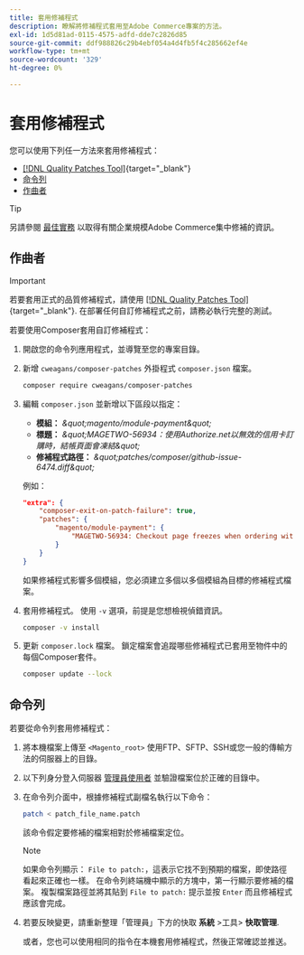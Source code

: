 ```yaml
---
title: 套用修補程式
description: 瞭解將修補程式套用至Adobe Commerce專案的方法。
exl-id: 1d5d81ad-0115-4575-adfd-dde7c2826d85
source-git-commit: ddf988826c29b4ebf054a4d4fb5f4c285662ef4e
workflow-type: tm+mt
source-wordcount: '329'
ht-degree: 0%

---
```


# 套用修補程式

您可以使用下列任一方法來套用修補程式：

- [[!DNL Quality Patches Tool]](https://experienceleague.adobe.com/tools/commerce-quality-patches/index.html){target="_blank"}
- [命令列](../patches/apply.md#command-line)
- [作曲者](../patches/apply.md#composer)


>[!TIP]
>
>另請參閱 [最佳實務](../../implementation-playbook/best-practices/maintenance/patching-at-scale.md) 以取得有關企業規模Adobe Commerce集中修補的資訊。

## 作曲者

>[!IMPORTANT]
>
>若要套用正式的品質修補程式，請使用 [[!DNL Quality Patches Tool]](https://experienceleague.adobe.com/tools/commerce-quality-patches/index.html){target="_blank"}. 在部署任何自訂修補程式之前，請務必執行完整的測試。

若要使用Composer套用自訂修補程式：

1. 開啟您的命令列應用程式，並導覽至您的專案目錄。
1. 新增 `cweagans/composer-patches` 外掛程式 `composer.json` 檔案。

   ```bash
   composer require cweagans/composer-patches
   ```

1. 編輯 `composer.json` 並新增以下區段以指定：
   - **模組：** *\&quot;magento/module-payment\&quot;*
   - **標題：** *\&quot;MAGETWO-56934：使用Authorize.net以無效的信用卡訂購時，結帳頁面會凍結\&quot;*
   - **修補程式路徑：** *\&quot;patches/composer/github-issue-6474.diff\&quot;*

   例如：

   ```json
   "extra": {
       "composer-exit-on-patch-failure": true,
       "patches": {
           "magento/module-payment": {
               "MAGETWO-56934: Checkout page freezes when ordering with Authorize.net with invalid credit card": "patches/composer/github-issue-6474.diff"
           }
       }
   }
   ```

   如果修補程式影響多個模組，您必須建立多個以多個模組為目標的修補程式檔案。

1. 套用修補程式。 使用 `-v` 選項，前提是您想檢視偵錯資訊。

   ```bash
   composer -v install
   ```

1. 更新 `composer.lock` 檔案。 鎖定檔案會追蹤哪些修補程式已套用至物件中的每個Composer套件。

   ```bash
   composer update --lock
   ```

## 命令列

若要從命令列套用修補程式：

1. 將本機檔案上傳至 `<Magento_root>` 使用FTP、SFTP、SSH或您一般的傳輸方法的伺服器上的目錄。
1. 以下列身分登入伺服器 [管理員使用者](../../configuration/cli/config-cli.md#prerequisites) 並驗證檔案位於正確的目錄中。
1. 在命令列介面中，根據修補程式副檔名執行以下命令：

   ```bash
   patch < patch_file_name.patch
   ```

   該命令假定要修補的檔案相對於修補檔案定位。

   >[!NOTE]
   >
   >如果命令列顯示： `File to patch:`，這表示它找不到預期的檔案，即使路徑看起來正確也一樣。 在命令列終端機中顯示的方塊中，第一行顯示要修補的檔案。 複製檔案路徑並將其貼到 `File to patch:` 提示並按 `Enter` 而且修補程式應該會完成。

1. 若要反映變更，請重新整理「管理員」下方的快取 **系統** >工具> **快取管理**.

   或者，您也可以使用相同的指令在本機套用修補程式，然後正常確認並推送。
